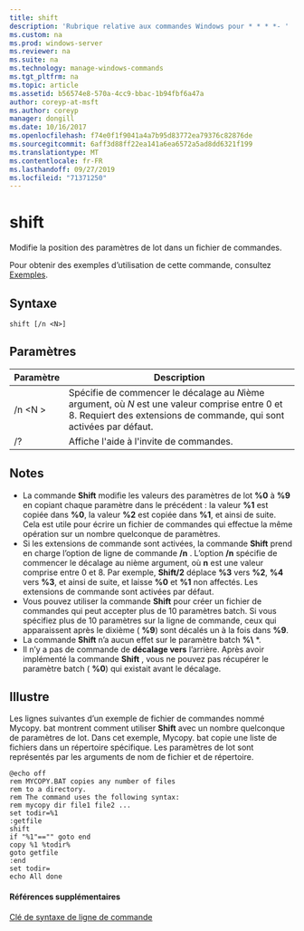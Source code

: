 ```yaml
---
title: shift
description: 'Rubrique relative aux commandes Windows pour * * * *- '
ms.custom: na
ms.prod: windows-server
ms.reviewer: na
ms.suite: na
ms.technology: manage-windows-commands
ms.tgt_pltfrm: na
ms.topic: article
ms.assetid: b56574e8-570a-4cc9-bbac-1b94fbf6a47a
author: coreyp-at-msft
ms.author: coreyp
manager: dongill
ms.date: 10/16/2017
ms.openlocfilehash: f74e0f1f9041a4a7b95d83772ea79376c82876de
ms.sourcegitcommit: 6aff3d88ff22ea141a6ea6572a5ad8dd6321f199
ms.translationtype: MT
ms.contentlocale: fr-FR
ms.lasthandoff: 09/27/2019
ms.locfileid: "71371250"
---
```

# <a name="shift"></a>shift



Modifie la position des paramètres de lot dans un fichier de commandes.

Pour obtenir des exemples d’utilisation de cette commande, consultez [Exemples](#BKMK_examples).

## <a name="syntax"></a>Syntaxe

```
shift [/n <N>]
```

## <a name="parameters"></a>Paramètres

|Paramètre|Description|
|---------|-----------|
|/n \<N >|Spécifie de commencer le décalage au *N*ième argument, où *N* est une valeur comprise entre 0 et 8. Requiert des extensions de commande, qui sont activées par défaut.|
|/?|Affiche l'aide à l'invite de commandes.|

## <a name="remarks"></a>Notes

- La commande **Shift** modifie les valeurs des paramètres de lot **%0** à **%9** en copiant chaque paramètre dans le précédent : la valeur **%1** est copiée dans **%0**, la valeur **%2** est copiée dans **%1**, et ainsi de suite. Cela est utile pour écrire un fichier de commandes qui effectue la même opération sur un nombre quelconque de paramètres.
- Si les extensions de commande sont activées, la commande **Shift** prend en charge l’option de ligne de commande **/n** . L’option **/n** spécifie de commencer le décalage au nième argument, où **n** est une valeur comprise entre 0 et 8. Par exemple, **Shift/2** déplace **%3** vers **%2**, **%4** vers **%3**, et ainsi de suite, et laisse **%0** et **%1** non affectés. Les extensions de commande sont activées par défaut.
- Vous pouvez utiliser la commande **Shift** pour créer un fichier de commandes qui peut accepter plus de 10 paramètres batch. Si vous spécifiez plus de 10 paramètres sur la ligne de commande, ceux qui apparaissent après le dixième ( **%9**) sont décalés un à la fois dans **%9**.
- La commande **Shift** n’a aucun effet sur le paramètre batch **%\\** *.
- Il n’y a pas de commande de **décalage vers** l’arrière. Après avoir implémenté la commande **Shift** , vous ne pouvez pas récupérer le paramètre batch ( **%0**) qui existait avant le décalage.

## <a name="BKMK_examples"></a>Illustre

Les lignes suivantes d’un exemple de fichier de commandes nommé Mycopy. bat montrent comment utiliser **Shift** avec un nombre quelconque de paramètres de lot. Dans cet exemple, Mycopy. bat copie une liste de fichiers dans un répertoire spécifique. Les paramètres de lot sont représentés par les arguments de nom de fichier et de répertoire.
```
@echo off 
rem MYCOPY.BAT copies any number of files
rem to a directory.
rem The command uses the following syntax:
rem mycopy dir file1 file2 ... 
set todir=%1
:getfile
shift
if "%1"=="" goto end
copy %1 %todir%
goto getfile
:end
set todir=
echo All done
```

#### <a name="additional-references"></a>Références supplémentaires

[Clé de syntaxe de ligne de commande](command-line-syntax-key.md)
